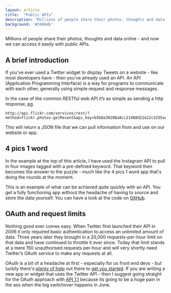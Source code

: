 ```yaml
---
layout: article
title:  "Public APIs"
description: "Millions of people share their photos, thoughts and data online - and now we can access it easily with public APIs."
background: '#3498db'
---
```


Millions of people share their photos, thoughts and data online - and now we can access it easily with public APIs.

A brief introduction
----------
If you've ever used a Twitter widget to display Tweets on a website - like most developers have - then you've already used an API. An API (Application Programming Interface) is a way for programs to communicate with each other, generally using simple request and response messages.

In the case of the common RESTful web API it’s as simple as sending a http response, [eg].

    http://api.flickr.com/services/rest/?method=flickr.photos.getRecent&api_key=b5b0a30288a8cc21468d22e22c3255ac&format=rest

This will return a JSON file that we can pull information from and use on our website or app.

4 pics 1 word
----------
In the example at the top of this article, I have used the Instagram API to pull in four images tagged with a pre-defined keyword. That keyword then becomes the answer to the puzzle - much like the 4 pics 1 word app that's doing the rounds at the moment.

This is an example of what can be achieved quite quickly with an API. You get a fully functioning app without the headache of having to source and store the data yourself. You can have a look at the code on [GitHub][].

OAuth and request limits
---------
Nothing good ever comes easy. When Twitter first launched their API in 2006 it only required basic authentication to access an unlimited amount of data. Three years later they brought in a 20,000 requests-per-hour limit on that data and have continued to throttle it ever since. Today that limit stands at a mere 150 unauthorised requests per-hour and will very shortly need Twitter’s OAuth service to make any requests at all.

OAuth is a bit of a headache at first - especially for us front end devs - but luckily there's [plenty of help][] out there to [get you started][]. If you are writing a new app or widget that uses the Twitter API - then I suggest going straight for the OAuth approach with [API 1.1] because its going to be a huge pain in the ass when the big switchover happens in June.

[eg]: http://api.flickr.com/services/rest/?method=flickr.photos.getRecent&api_key=b5b0a30288a8cc21468d22e22c3255ac&format=rest
[GitHub]: https://github.com/sambeckham/blog/blob/master/src/scripts/public-APIs.js
[plenty of help]: http://www.youtube.com/playlist?list=PL032A5954701D543C
[get you started]: http://www.webdevdoor.com/php/authenticating-twitter-feed-timeline-oauth/
[API 1.1]: https://dev.twitter.com/docs/api/1.1